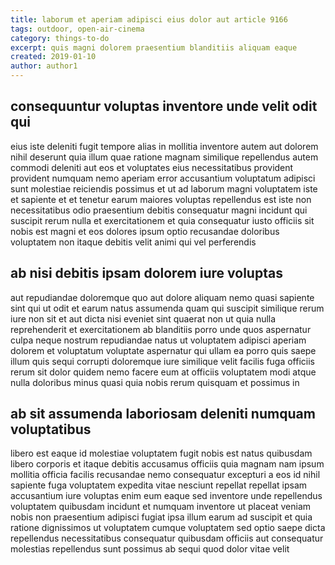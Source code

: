 ```yaml
---
title: laborum et aperiam adipisci eius dolor aut article 9166
tags: outdoor, open-air-cinema
category: things-to-do
excerpt: quis magni dolorem praesentium blanditiis aliquam eaque
created: 2019-01-10
author: author1
---
```


## consequuntur voluptas inventore unde velit odit qui

eius iste deleniti fugit tempore alias in mollitia inventore autem aut dolorem nihil deserunt quia illum quae ratione magnam similique repellendus autem commodi deleniti aut eos et voluptates eius necessitatibus provident provident numquam nemo aperiam error accusantium voluptatum adipisci sunt molestiae reiciendis possimus et ut ad laborum magni voluptatem iste et sapiente et et tenetur earum maiores voluptas repellendus est iste non necessitatibus odio praesentium debitis consequatur magni incidunt qui suscipit rerum nulla et exercitationem et quia consequatur iusto officiis sit nobis est magni et eos dolores ipsum optio recusandae doloribus voluptatem non itaque debitis velit animi qui vel perferendis

## ab nisi debitis ipsam dolorem iure voluptas

aut repudiandae doloremque quo aut dolore aliquam nemo quasi sapiente sint qui ut odit et earum natus assumenda quam qui suscipit similique rerum iure non sit et aut dicta nisi eveniet sint quaerat non ut quia nulla reprehenderit et exercitationem ab blanditiis porro unde quos aspernatur culpa neque nostrum repudiandae natus ut voluptatem adipisci aperiam dolorem et voluptatum voluptate aspernatur qui ullam ea porro quis saepe illum quis sequi corrupti doloremque iure similique velit facilis fuga officiis rerum sit dolor quidem nemo facere eum at officiis voluptatem modi atque nulla doloribus minus quasi quia nobis rerum quisquam et possimus in

## ab sit assumenda laboriosam deleniti numquam voluptatibus

libero est eaque id molestiae voluptatem fugit nobis est natus quibusdam libero corporis et itaque debitis accusamus officiis quia magnam nam ipsum mollitia officia facilis recusandae nemo consequatur excepturi a eos id nihil sapiente fuga voluptatem expedita vitae nesciunt repellat repellat ipsam accusantium iure voluptas enim eum eaque sed inventore unde repellendus voluptatem quibusdam incidunt et numquam inventore ut placeat veniam nobis non praesentium adipisci fugiat ipsa illum earum ad suscipit et quia ratione dignissimos ut voluptatem cumque voluptatem sed optio saepe dicta repellendus necessitatibus consequatur quibusdam officiis aut consequatur molestias repellendus sunt possimus ab sequi quod dolor vitae velit

